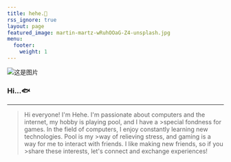 ```yaml
---
title: hehe.📸
rss_ignore: true
layout: page
featured_image: martin-martz-wRuhOOaG-Z4-unsplash.jpg
menu:
  footer:
    weight: 1
---
```

![这是图片](https://photo.yhehe.com/hehe.jpg "Magic Gardens")

### Hi...🐟

---
>Hi everyone! I'm Hehe. I'm passionate about computers and the internet, my hobby is playing pool, and I have a >special fondness for games. In the field of computers, I enjoy constantly learning new technologies. Pool is my >way of relieving stress, and gaming is a way for me to interact with friends. I like making new friends, so if you >share these interests, let's connect and exchange experiences!

